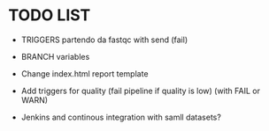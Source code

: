 # TODO LIST

- TRIGGERS partendo da fastqc with send (fail)
- BRANCH variables

- Change index.html report template
- Add triggers for quality (fail pipeline if quality is low) (with FAIL or WARN)
- Jenkins and continous integration with samll datasets?

